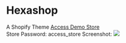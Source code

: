 # Hexashop
A Shopify Theme
<a href="https://navneet-dev.myshopify.com/">Access Demo Store</a>
<br>
Store Password: access_store
Screenshot:
<img src="assets/images/screenshot.png">
